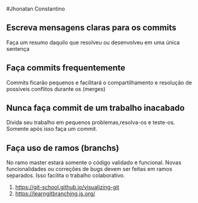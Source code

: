 #Jhonatan Constantino

## Escreva mensagens claras para os commits

Faça um resumo daquilo que resolveu ou desenvolveu em uma única sentença

## Faça commits frequentemente

Commits ficarão pequenos e facilitará o compartilhamento e resolução de possíveis conflitos durante os (merges)

## Nunca faça commit de um trabalho inacabado

Divida seu trabalho em pequenos problemas,resolva-os e teste-os. Somente após isso faça um commit.

## Faça uso de ramos (branchs)

No ramo master estará somente o código validado e funcional. Novas funcionalidades ou correções de bugs devem ser feitas em ramos separados. Isso facilita o trabalho colaborativo.

1. https://git-school.github.io/visualizing-git
2. https://learngitbranching.js.org/
